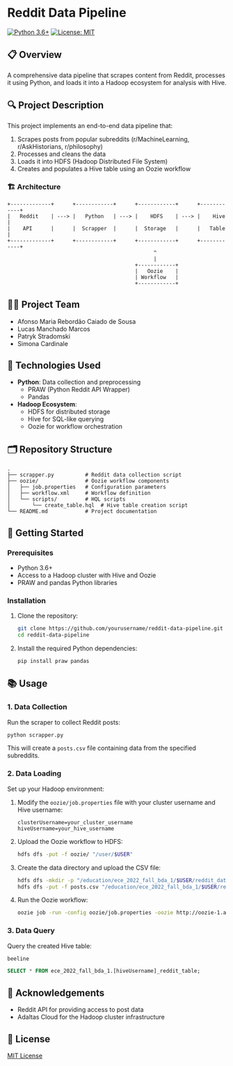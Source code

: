 # Reddit Data Pipeline
[![Python 3.6+](https://img.shields.io/badge/python-3.6+-blue.svg)](https://www.python.org/downloads/release/python-360/) [![License: MIT](https://img.shields.io/badge/License-MIT-yellow.svg)](https://opensource.org/licenses/MIT)

## 📋 Overview

A comprehensive data pipeline that scrapes content from Reddit, processes it using Python, and loads it into a Hadoop ecosystem for analysis with Hive.

## 🔍 Project Description

This project implements an end-to-end data pipeline that:
1. Scrapes posts from popular subreddits (r/MachineLearning, r/AskHistorians, r/philosophy)
2. Processes and cleans the data
3. Loads it into HDFS (Hadoop Distributed File System)
4. Creates and populates a Hive table using an Oozie workflow

### 🏗️ Architecture

```
+-------------+      +------------+      +------------+      +------------+
|   Reddit    | ---> |   Python   | ---> |    HDFS    | ---> |    Hive    |
|    API      |      |  Scrapper  |      |  Storage   |      |   Table    |
+-------------+      +------------+      +------------+      +------------+
                                               ^
                                               |
                                         +------------+
                                         |   Oozie    |
                                         | Workflow   |
                                         +------------+
```

## 🧑‍💻 Project Team

- Afonso Maria Rebordão Caiado de Sousa
- Lucas Manchado Marcos
- Patryk Stradomski
- Simona Cardinale

## 🔧 Technologies Used

- **Python**: Data collection and preprocessing
  - PRAW (Python Reddit API Wrapper)
  - Pandas
- **Hadoop Ecosystem**:
  - HDFS for distributed storage
  - Hive for SQL-like querying
  - Oozie for workflow orchestration

## 🗂️ Repository Structure

```
.
├── scrapper.py          # Reddit data collection script
├── oozie/               # Oozie workflow components
│   ├── job.properties   # Configuration parameters
│   ├── workflow.xml     # Workflow definition
│   └── scripts/         # HQL scripts
│       └── create_table.hql  # Hive table creation script
└── README.md            # Project documentation
```

## 🚀 Getting Started

### Prerequisites

- Python 3.6+
- Access to a Hadoop cluster with Hive and Oozie
- PRAW and pandas Python libraries

### Installation

1. Clone the repository:
   ```bash
   git clone https://github.com/yourusername/reddit-data-pipeline.git
   cd reddit-data-pipeline
   ```

2. Install the required Python dependencies:
   ```bash
   pip install praw pandas
   ```

## 📚 Usage

### 1. Data Collection

Run the scraper to collect Reddit posts:

```bash
python scrapper.py
```

This will create a `posts.csv` file containing data from the specified subreddits.

### 2. Data Loading

Set up your Hadoop environment:

1. Modify the `oozie/job.properties` file with your cluster username and Hive username:
   ```properties
   clusterUsername=your_cluster_username
   hiveUsername=your_hive_username
   ```

2. Upload the Oozie workflow to HDFS:
   ```bash
   hdfs dfs -put -f oozie/ "/user/$USER"
   ```

3. Create the data directory and upload the CSV file:
   ```bash
   hdfs dfs -mkdir -p "/education/ece_2022_fall_bda_1/$USER/reddit_data"
   hdfs dfs -put -f posts.csv "/education/ece_2022_fall_bda_1/$USER/reddit_data/posts.csv"
   ```

4. Run the Oozie workflow:
   ```bash
   oozie job -run -config oozie/job.properties -oozie http://oozie-1.au.adaltas.cloud:11000/oozie
   ```

### 3. Data Query

Query the created Hive table:

```bash
beeline
```

```sql
SELECT * FROM ece_2022_fall_bda_1.[hiveUsername]_reddit_table;
```

## 🔗 Acknowledgements

- Reddit API for providing access to post data
- Adaltas Cloud for the Hadoop cluster infrastructure

## 📄 License

[MIT License](https://opensource.org/licenses/MIT)
